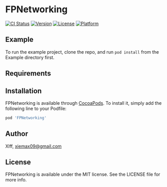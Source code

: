 # FPNetworking

[![CI Status](https://img.shields.io/travis/Xlff/FPNetworking.svg?style=flat)](https://travis-ci.org/Xlff/FPNetworking)
[![Version](https://img.shields.io/cocoapods/v/FPNetworking.svg?style=flat)](https://cocoapods.org/pods/FPNetworking)
[![License](https://img.shields.io/cocoapods/l/FPNetworking.svg?style=flat)](https://cocoapods.org/pods/FPNetworking)
[![Platform](https://img.shields.io/cocoapods/p/FPNetworking.svg?style=flat)](https://cocoapods.org/pods/FPNetworking)

## Example

To run the example project, clone the repo, and run `pod install` from the Example directory first.

## Requirements

## Installation

FPNetworking is available through [CocoaPods](https://cocoapods.org). To install
it, simply add the following line to your Podfile:

```ruby
pod 'FPNetworking'
```

## Author

Xlff, xiemax09@gmail.com

## License

FPNetworking is available under the MIT license. See the LICENSE file for more info.
